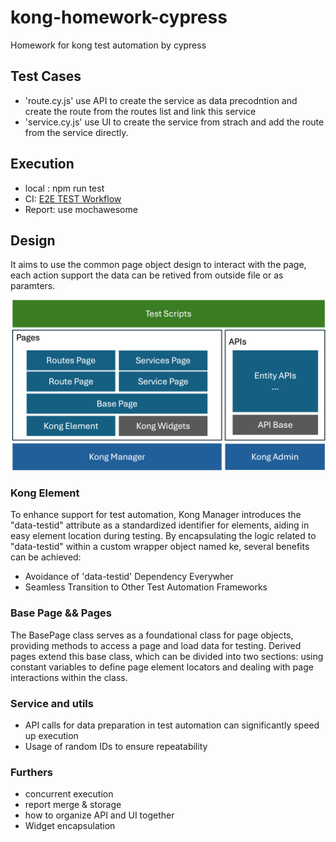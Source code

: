 # kong-homework-cypress
Homework for kong test automation by cypress

## Test Cases
- 'route.cy.js' use API to create the service as data precodntion and create the route from the routes list and link this service
- 'service.cy.js' use UI to create the service from strach and add the route from the service directly.

## Execution
- local : npm run test
- CI:  [E2E TEST Workflow](https://github.com/icelandld815/kong-homework-cypress/actions/workflows/main.yml)
- Report: use mochawesome

## Design
It aims to use the common page object design to interact with the page, each action support the data can be retived from outside file or as paramters.

![Design](Design.png)

### Kong Element
To enhance support for test automation, Kong Manager introduces the "data-testid" attribute as a standardized identifier for elements, aiding in easy element location during testing. By encapsulating the logic related to "data-testid" within a custom wrapper object named ke, several benefits can be achieved:
- Avoidance of 'data-testid' Dependency Everywher
- Seamless Transition to Other Test Automation Frameworks

### Base Page && Pages
The BasePage class serves as a foundational class for page objects, providing methods to access a page and load data for testing. Derived pages extend this base class, which can be divided into two sections: using constant variables to define page element locators and dealing with page interactions within the class.

### Service and utils
- API calls for data preparation in test automation can significantly speed up execution
- Usage of random IDs to ensure repeatability

### Furthers
- concurrent execution
- report merge & storage
- how to organize API and UI together
- Widget encapsulation 
